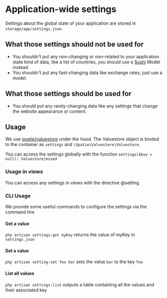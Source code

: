 # Application-wide settings

Settings about the global state of your application are stored in `storage/app/settings.json`.

## What those settings should not be used for

* You shouldn't put any non-changing or non-related to your application state kind of data, like a list of countries, you should use a [Sushi](https://github.com/calebporzio/sushi) Model instead.
* You shouldn't put any fast-changing data like exchange rates, just use a model.

## What those settings should be used for

* You should put any rarely-changing data like any settings that change the website appearance or content.

## Usage

We use [spatie/valuestore](https://github.com/spatie/valuestore) under the hood. The Valuestore object is binded to the container as `settings` and `\Spatie\Valuestore\Valuestore`. 

You can access the settings globally with the function `settings($key = null): Valuestore|mixed`

### Usage in views

You can access any settings in views with the directive @setting

### CLI Usage

We provide some useful commands to configure the settings via the command line

#### Get a value

`php artisan settings:get myKey` returns the value of myKey in `settings.json`

#### Set a value

`php artisan setting:set foo bar` sets the value `bar` to the key `foo`

#### List all values

`php artisan settings:list` outputs a table containing all the values and their associated key 
